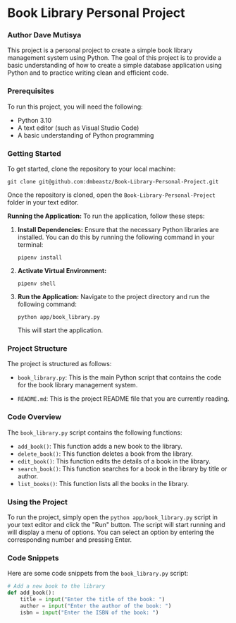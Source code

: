  # Book Library Personal Project
 ### Author Dave Mutisya 

This project is a personal project to create a simple book library management system using Python. The goal of this project is to provide a basic understanding of how to create a simple database application using Python and to practice writing clean and efficient code.

### Prerequisites

To run this project, you will need the following:

* Python 3.10 
* A text editor (such as Visual Studio Code)
* A basic understanding of Python programming


### Getting Started

To get started, clone the repository to your local machine:

```
git clone git@github.com:dmbeastz/Book-Library-Personal-Project.git
```

Once the repository is cloned, open the `Book-Library-Personal-Project` folder in your text editor.

**Running the Application:**
To run the application, follow these steps:

1. **Install Dependencies:**
   Ensure that the necessary Python libraries are installed. You can do this by running the following command in your terminal:
   ```
   pipenv install
   ```
2. **Activate Virtual Environment:**
   ```
   pipenv shell
   ```

3. **Run the Application:**
   Navigate to the project directory and run the following command:
   ```
   python app/book_library.py
   ```
   This will start the application.

### Project Structure

The project is structured as follows:

* `book_library.py`: This is the main Python script that contains the code for the book library management system.

* `README.md`: This is the project README file that you are currently reading.

### Code Overview

The `book_library.py` script contains the following functions:

* `add_book()`: This function adds a new book to the library.
* `delete_book()`: This function deletes a book from the library.
* `edit_book()`: This function edits the details of a book in the library.
* `search_book()`: This function searches for a book in the library by title or author.
* `list_books()`: This function lists all the books in the library.

### Using the Project

To run the project, simply open the `python app/book_library.py` script in your text editor and click the "Run" button. The script will start running and will display a menu of options. You can select an option by entering the corresponding number and pressing Enter.

### Code Snippets

Here are some code snippets from the `book_library.py` script:

```python
# Add a new book to the library
def add_book():
    title = input("Enter the title of the book: ")
    author = input("Enter the author of the book: ")
    isbn = input("Enter the ISBN of the book: ")

    
